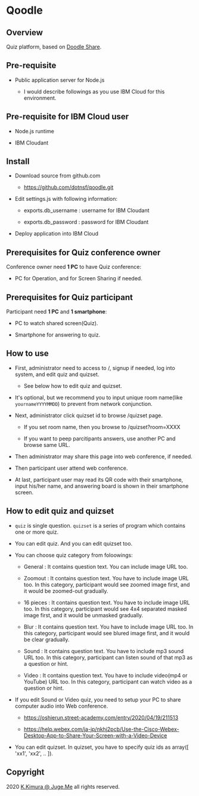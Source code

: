 # Qoodle

## Overview

Quiz platform, based on [Doodle Share](https://github.com/dotnsf/doodle_share/).


## Pre-requisite

- Public application server for Node.js

    - I would describe followings as you use IBM Cloud for this environment.


## Pre-requisite for IBM Cloud user

- Node.js runtime

- IBM Cloudant


## Install

- Download source from github.com

    - https://github.com/dotnsf/qoodle.git

- Edit settings.js with following information:

    - exports.db_username : username for IBM Cloudant

    - exports.db_password : password for IBM Cloudant

- Deploy application into IBM Cloud


## Prerequisites for Quiz conference owner

Conference owner need **1 PC** to have Quiz conference:

- PC for Operation, and for Screen Sharing if needed.


## Prerequisites for Quiz participant

Participant need **1 PC** and **1 smartphone**:

- PC to watch shared screen(Quiz).

- Smartphone for answering to quiz.



## How to use

- First, administrator need to access to /, signup if needed, log into system, and edit quiz and quizset.

  - See below how to edit quiz and quizset.

- It's optional, but we recommend you to input unique room name(like `yournameYYYYMMDD`) to prevent from network conjunction.

- Next, administrator click quizset id to browse /quizset page.

  - If you set room name, then you browse to /quizset?room=XXXX

  - If you want to peep parcitipants answers, use another PC and browse same URL.

- Then administrator may share this page into web conference, if needed.

- Then participant user attend web conference.

- At last, participant user may read its QR code with their smartphone, input his/her name, and answering board is shown in their smartphone screen.


## How to edit quiz and quizset

- `quiz` is single question. `quizset` is a series of program which contains one or more quiz.

- You can edit quiz. And you can edit quizset too.

- You can choose quiz category from foloowings:

  - General : It contains question text. You can include image URL too.

  - Zoomout : It contains question text. You have to include image URL too. In this category, participant would see zoomed image first, and it would be zoomed-out gradually.

  - 16 pieces : It contains question text. You have to include image URL too. In this category, participant would see 4x4 separated masked image first, and it would be unmasked gradually.

  - Blur : It contains question text. You have to include image URL too. In this category, participant would see blured image first, and it would be clear gradually.

  - Sound : It contains question text. You have to include mp3 sound URL too. In this category, participant can listen sound of that mp3 as a question or hint.

  - Video : It contains question text. You have to include video(mp4 or YouTube) URL too. In this category, participant can watch video as a question or hint.

- If you edit Sound or Video quiz, you need to setup your PC to share computer audio into Web conference.

  - https://oshierun.street-academy.com/entry/2020/04/19/211513

  - https://help.webex.com/ja-jp/nkhj2pcb/Use-the-Cisco-Webex-Desktop-App-to-Share-Your-Screen-with-a-Video-Device

- You can edit quizset. In quizset, you have to specify quiz ids as array([ 'xx1', 'xx2', .. ]).


## Copyright

2020 [K.Kimura @ Juge.Me](https://github.com/dotnsf) all rights reserved.
